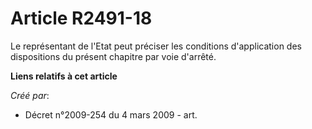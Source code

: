 # Article R2491-18

Le représentant de l'Etat peut préciser les conditions d'application des dispositions du présent chapitre par voie d'arrêté.

**Liens relatifs à cet article**

_Créé par_:

  - Décret n°2009-254 du 4 mars 2009 - art.
